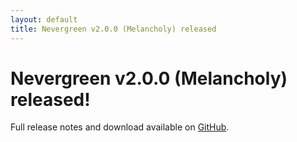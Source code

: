 ```yaml
---
layout: default
title: Nevergreen v2.0.0 (Melancholy) released
---
```


# Nevergreen v2.0.0 (Melancholy) released!

Full release notes and download available on [GitHub](https://github.com/build-canaries/nevergreen/releases/tag/v2.0.0).